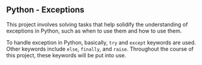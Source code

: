 ## Python - Exceptions

This project involves solving tasks that help solidify the understanding of exceptions in Python, such as when to use them and how to use them.

To handle exception in Python, basically, `try` and `except` keywords are used. Other keywords include `else`, `finally`, and `raise`. Throughout the course of this project, these keywords will be put into use.
